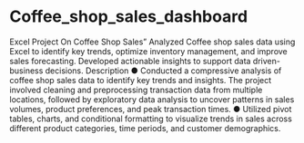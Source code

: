 # Coffee_shop_sales_dashboard
Excel Project On Coffee Shop Sales” 
Analyzed Coffee shop sales data using Excel to identify key trends, optimize inventory management, and improve 
sales forecasting. Developed actionable insights to support data driven-business decisions. 
Description 
● Conducted a compressive analysis of coffee shop sales data to identify key trends and insights. The project 
involved cleaning and preprocessing transaction data from multiple locations, followed by exploratory data analysis 
to uncover patterns in sales volumes, product preferences, and peak transaction times. 
● Utilized pivot tables, charts, and conditional formatting to visualize trends in sales across different product 
categories, time periods, and customer demographics.
